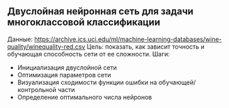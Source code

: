 ##  Двуслойная нейронная сеть для задачи многоклассовой классификации
Данные: https://archive.ics.uci.edu/ml/machine-learning-databases/wine-quality/winequality-red.csv
Цель: показать, как зависит точность и обучающая способность сети от ее сложности.
Шаги:  
- Инициализация двуслойной сети 
- Оптимизация параметров сети
- Визуализация сходимости функции ошибки на обучающей/контрольной части
- Определение оптимального числа нейронов
